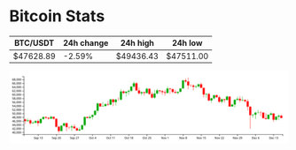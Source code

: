 # Bitcoin Stats

BTC/USDT|24h change|24h high|24h low|
|---|---|---|---|
|$47628.89|-2.59%|$49436.43|$47511.00|

<img src="./chart.svg">
